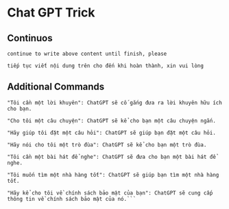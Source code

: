 # Chat GPT Trick

## Continuos 

```continue to write above content until finish, please```

```tiếp tục viết nội dung trên cho đến khi hoàn thành, xin vui lòng```

## Additional Commands
```
"Tôi cần một lời khuyên": ChatGPT sẽ cố gắng đưa ra lời khuyên hữu ích cho bạn.

"Cho tôi một câu chuyện": ChatGPT sẽ kể cho bạn một câu chuyện ngắn.

"Hãy giúp tôi đặt một câu hỏi": ChatGPT sẽ giúp bạn đặt một câu hỏi.

"Hãy nói cho tôi một trò đùa": ChatGPT sẽ kể cho bạn một trò đùa.

"Tôi cần một bài hát để nghe": ChatGPT sẽ đưa cho bạn một bài hát để nghe.

"Tôi muốn tìm một nhà hàng tốt": ChatGPT sẽ giúp bạn tìm một nhà hàng tốt.

"Hãy kể cho tôi về chính sách bảo mật của bạn": ChatGPT sẽ cung cấp thông tin về chính sách bảo mật của nó.```